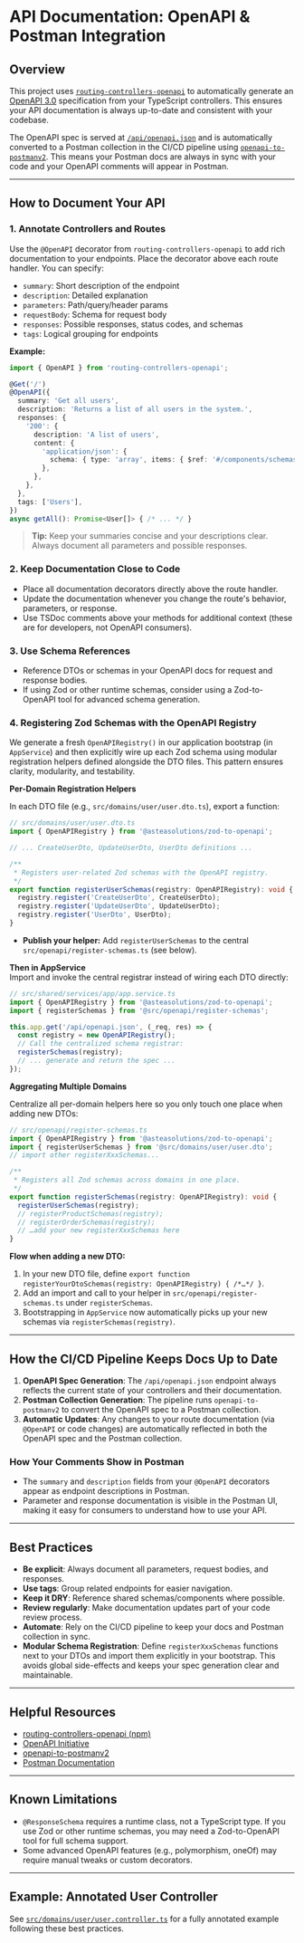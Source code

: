 # API Documentation: OpenAPI & Postman Integration

## Overview

This project uses [`routing-controllers-openapi`](https://www.npmjs.com/package/routing-controllers-openapi) to automatically generate an [OpenAPI 3.0](https://www.openapis.org/) specification from your TypeScript controllers. This ensures your API documentation is always up-to-date and consistent with your codebase.

The OpenAPI spec is served at [`/api/openapi.json`](../src/shared/services/app/app.service.ts) and is automatically converted to a Postman collection in the CI/CD pipeline using [`openapi-to-postmanv2`](https://www.npmjs.com/package/openapi-to-postmanv2). This means your Postman docs are always in sync with your code and your OpenAPI comments will appear in Postman.

---

## How to Document Your API

### 1. Annotate Controllers and Routes

Use the `@OpenAPI` decorator from `routing-controllers-openapi` to add rich documentation to your endpoints. Place the decorator above each route handler. You can specify:

- `summary`: Short description of the endpoint
- `description`: Detailed explanation
- `parameters`: Path/query/header params
- `requestBody`: Schema for request body
- `responses`: Possible responses, status codes, and schemas
- `tags`: Logical grouping for endpoints

**Example:**

```ts
import { OpenAPI } from 'routing-controllers-openapi';

@Get('/')
@OpenAPI({
  summary: 'Get all users',
  description: 'Returns a list of all users in the system.',
  responses: {
    '200': {
      description: 'A list of users',
      content: {
        'application/json': {
          schema: { type: 'array', items: { $ref: '#/components/schemas/User' } },
        },
      },
    },
  },
  tags: ['Users'],
})
async getAll(): Promise<User[]> { /* ... */ }
```

> **Tip:** Keep your summaries concise and your descriptions clear. Always document all parameters and possible responses.

### 2. Keep Documentation Close to Code

- Place all documentation decorators directly above the route handler.
- Update the documentation whenever you change the route's behavior, parameters, or response.
- Use TSDoc comments above your methods for additional context (these are for developers, not OpenAPI consumers).

### 3. Use Schema References

- Reference DTOs or schemas in your OpenAPI docs for request and response bodies.
- If using Zod or other runtime schemas, consider using a Zod-to-OpenAPI tool for advanced schema generation.

### 4. Registering Zod Schemas with the OpenAPI Registry

We generate a fresh `OpenAPIRegistry()` in our application bootstrap (in `AppService`) and then explicitly wire up each Zod schema using modular registration helpers defined alongside the DTO files. This pattern ensures clarity, modularity, and testability.

**Per-Domain Registration Helpers**

In each DTO file (e.g., `src/domains/user/user.dto.ts`), export a function:

```ts
// src/domains/user/user.dto.ts
import { OpenAPIRegistry } from '@asteasolutions/zod-to-openapi';

// ... CreateUserDto, UpdateUserDto, UserDto definitions ...

/**
 * Registers user-related Zod schemas with the OpenAPI registry.
 */
export function registerUserSchemas(registry: OpenAPIRegistry): void {
  registry.register('CreateUserDto', CreateUserDto);
  registry.register('UpdateUserDto', UpdateUserDto);
  registry.register('UserDto', UserDto);
}
```

- **Publish your helper:** Add `registerUserSchemas` to the central `src/openapi/register-schemas.ts` (see below).

**Then in AppService**  
Import and invoke the central registrar instead of wiring each DTO directly:

```ts
// src/shared/services/app/app.service.ts
import { OpenAPIRegistry } from '@asteasolutions/zod-to-openapi';
import { registerSchemas } from '@src/openapi/register-schemas';

this.app.get('/api/openapi.json', (_req, res) => {
  const registry = new OpenAPIRegistry();
  // Call the centralized schema registrar:
  registerSchemas(registry);
  // ... generate and return the spec ...
});
```

**Aggregating Multiple Domains**

Centralize all per-domain helpers here so you only touch one place when adding new DTOs:

```ts
// src/openapi/register-schemas.ts
import { OpenAPIRegistry } from '@asteasolutions/zod-to-openapi';
import { registerUserSchemas } from '@src/domains/user/user.dto';
// import other registerXxxSchemas...

/**
 * Registers all Zod schemas across domains in one place.
 */
export function registerSchemas(registry: OpenAPIRegistry): void {
  registerUserSchemas(registry);
  // registerProductSchemas(registry);
  // registerOrderSchemas(registry);
  // …add your new registerXxxSchemas here
}
```

**Flow when adding a new DTO:**

1. In your new DTO file, define `export function registerYourDtoSchemas(registry: OpenAPIRegistry) { /*…*/ }`.
2. Add an import and call to your helper in `src/openapi/register-schemas.ts` under `registerSchemas`.
3. Bootstrapping in `AppService` now automatically picks up your new schemas via `registerSchemas(registry)`.

---

## How the CI/CD Pipeline Keeps Docs Up to Date

1. **OpenAPI Spec Generation**: The `/api/openapi.json` endpoint always reflects the current state of your controllers and their documentation.
2. **Postman Collection Generation**: The pipeline runs `openapi-to-postmanv2` to convert the OpenAPI spec to a Postman collection.
3. **Automatic Updates**: Any changes to your route documentation (via `@OpenAPI` or code changes) are automatically reflected in both the OpenAPI spec and the Postman collection.

### How Your Comments Show in Postman

- The `summary` and `description` fields from your `@OpenAPI` decorators appear as endpoint descriptions in Postman.
- Parameter and response documentation is visible in the Postman UI, making it easy for consumers to understand how to use your API.

---

## Best Practices

- **Be explicit**: Always document all parameters, request bodies, and responses.
- **Use tags**: Group related endpoints for easier navigation.
- **Keep it DRY**: Reference shared schemas/components where possible.
- **Review regularly**: Make documentation updates part of your code review process.
- **Automate**: Rely on the CI/CD pipeline to keep your docs and Postman collection in sync.
- **Modular Schema Registration**: Define `registerXxxSchemas` functions next to your DTOs and import them explicitly in your bootstrap. This avoids global side-effects and keeps your spec generation clear and maintainable.

---

## Helpful Resources

- [routing-controllers-openapi (npm)](https://www.npmjs.com/package/routing-controllers-openapi)
- [OpenAPI Initiative](https://www.openapis.org/)
- [openapi-to-postmanv2](https://www.npmjs.com/package/openapi-to-postmanv2)
- [Postman Documentation](https://learning.postman.com/docs/getting-started/introduction/)

---

## Known Limitations

- `@ResponseSchema` requires a runtime class, not a TypeScript type. If you use Zod or other runtime schemas, you may need a Zod-to-OpenAPI tool for full schema support.
- Some advanced OpenAPI features (e.g., polymorphism, oneOf) may require manual tweaks or custom decorators.

---

## Example: Annotated User Controller

See [`src/domains/user/user.controller.ts`](../src/domains/user/user.controller.ts) for a fully annotated example following these best practices.
